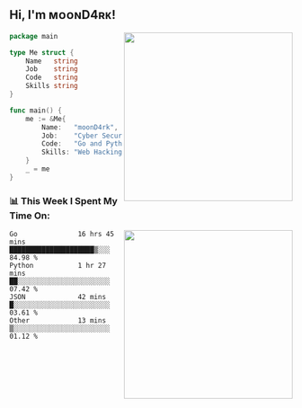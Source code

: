 <h2> Hi, I'm ᴍᴏᴏɴD4ʀᴋ!</h2>
<img align='right' src="https://github-readme-stats.vercel.app/api?username=moond4rk&show_icons=true&theme=radical" width="300">


```go
package main

type Me struct {
	Name   string
	Job    string
	Code   string
	Skills string
}

func main() {
	me := &Me{
		Name:   "moonD4rk",
		Job:    "Cyber Security Engineer",
		Code:   "Go and Python and Others",
		Skills: "Web Hacking ^o^",
	}
	_ = me
}
```



<h3>📊 This Week I Spent My Time On:</h3>
<img align='right' src="https://spotify-github-profile.vercel.app/api/view?uid=dayjackson56081&cover_image=true&theme=novatorem" width="300">

<!--START_SECTION:waka-->

```text
Go               16 hrs 45 mins  █████████████████████▒░░░   84.98 %
Python           1 hr 27 mins    ██░░░░░░░░░░░░░░░░░░░░░░░   07.42 %
JSON             42 mins         █░░░░░░░░░░░░░░░░░░░░░░░░   03.61 %
Other            13 mins         ▒░░░░░░░░░░░░░░░░░░░░░░░░   01.12 %
```

<!--END_SECTION:waka-->

